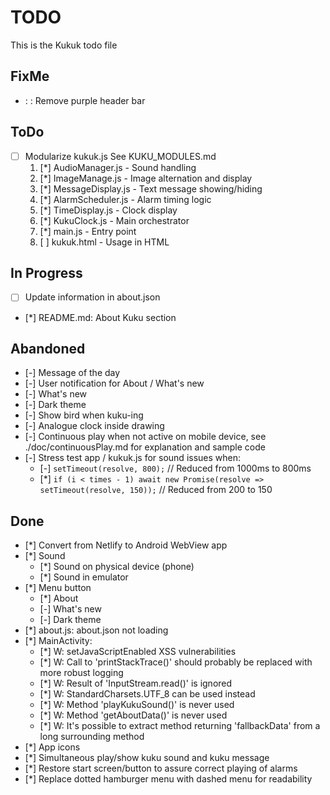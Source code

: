 # TODO
This is the Kukuk todo file

## FixMe
- : : Remove purple header bar

## ToDo
- [ ] Modularize kukuk.js
  See KUKU_MODULES.md
  1. [*] AudioManager.js - Sound handling
  2. [*] ImageManage.js - Image alternation and display
  3. [*] MessageDisplay.js - Text message showing/hiding
  4. [*] AlarmScheduler.js - Alarm timing logic
  5. [*] TimeDisplay.js - Clock display
  6. [*] KukuClock.js - Main orchestrator
  7. [*] main.js - Entry point
  8. [ ] kukuk.html - Usage in HTML


## In Progress
- [ ] Update information in about.json
- [*] README.md: About Kuku section

## Abandoned
- [-] Message of the day
- [-] User notification for About / What's new
- [-] What's new
- [-] Dark theme
- [-] Show bird when kuku-ing
- [-] Analogue clock inside drawing
- [-] Continuous play when not active on mobile device, see ./doc/continuousPlay.md for explanation and sample code
- [-] Stress test app / kukuk.js for sound issues when:
  - [-] `setTimeout(resolve, 800);`  // Reduced from 1000ms to 800ms
  - [*] `if (i < times - 1) await new Promise(resolve => setTimeout(resolve, 150));`  // Reduced from 200 to 150

## Done
- [*] Convert from Netlify to Android WebView app
- [*] Sound
  - [*] Sound on physical device (phone)
  - [*] Sound in emulator
- [*] Menu button
  - [*] About
  - [-] What's new
  - [-] Dark theme 
- [*] about.js: about.json not loading
- [*] MainActivity:
  - [*] W: setJavaScriptEnabled XSS vulnerabilities
  - [*] W: Call to 'printStackTrace()' should probably be replaced with more robust logging
  - [*] W: Result of 'InputStream.read()' is ignored
  - [*] W: StandardCharsets.UTF_8 can be used instead
  - [*] W: Method 'playKukuSound()' is never used
  - [*] W: Method 'getAboutData()' is never used
  - [*] W: It's possible to extract method returning 'fallbackData' from a long surrounding method
- [*] App icons
- [*] Simultaneous play/show kuku sound and kuku message
- [*] Restore start screen/button to assure correct playing of alarms
- [*] Replace dotted hamburger menu with dashed menu for readability
